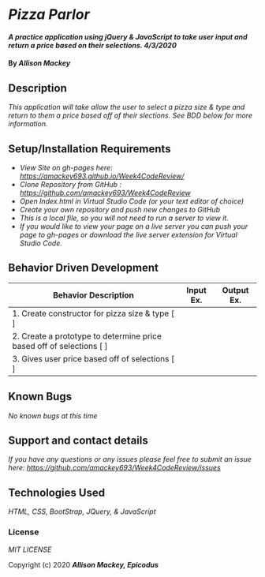 # _Pizza Parlor_

#### _A practice application using jQuery & JavaScript to take user input and return a price based on their selections. 4/3/2020_

#### By _**Allison Mackey**_

## Description

_This application will take allow the user to select a pizza size & type and return to them a price based off of their slections. See BDD below for more information._ 

## Setup/Installation Requirements

* _View Site on gh-pages here: https://amackey693.github.io/Week4CodeReview/_
* _Clone Repository from GitHub : https://github.com/amackey693/Week4CodeReview_
* _Open Index.html in Virtual Studio Code (or your text editor of choice)_
* _Create your own repository and push new changes to GitHub_
* _This is a local file, so you will not need to run a server to view it._
* _If you would like to view your page on a live server you can push your page to gh-pages or download the live server extension for Virtual Studio Code._


## Behavior Driven Development 


|   Behavior Description    |  Input Ex.   |        Output Ex.        |  
|---------------------------|--------------|--------------------------|
| 1. Create constructor for pizza size & type [ ] |
| 2. Create a prototype to determine price based off of selections [ ]|
| 3. Gives user price based off of selections [ ] | 

## Known Bugs

_No known bugs at this time_

## Support and contact details

_If you have any questions or any issues please feel free to submit an issue here: https://github.com/amackey693/Week4CodeReview/issues_

## Technologies Used

_HTML, CSS, BootStrap, JQuery, & JavaScript_

### License
*MIT LICENSE*

Copyright (c) 2020 **_Allison Mackey, Epicodus_**
